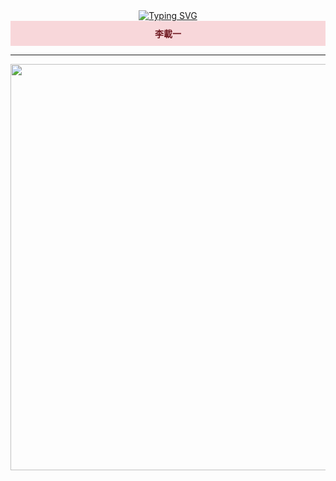 
  
  <div align="center">
    <a href="https://git.io/typing-svg"><img src="https://readme-typing-svg.demolab.com?font=Yuji+Syuku&size=170&duration=1000&pause=500&color=34A8FF&background=FFFFFF00&center=true&vCenter=true&width=500&height=190&lines=%E4%B8%80%E7%95%AA" alt="Typing   SVG" /></a>

<div style="padding:10px; margin-bottom:10px; background-color:#f8d7da; color:#721c24; border-color:#f5c6cb;">
<strong>李載一</strong>
</div>
  <hr/>
  </div>
  
  <p align="center">
    <img width="1000px" height="650" src="https://github.com/cheiru94/cheiru94/assets/146077826/c1a93462-cace-4e12-bceb-9028eda91e3e">
  </p>

  
</div>

